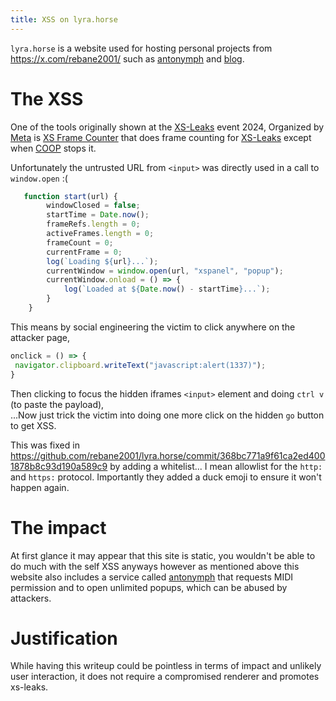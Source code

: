 ```yaml
---
title: XSS on lyra.horse
---
```


`lyra.horse` is a website used for hosting personal projects from <https://x.com/rebane2001/> such as [antonymph](https://lyra.horse/antonymph) and [blog](https://lyra.horse/blog).

# The XSS
One of the tools originally shown at the [XS-Leaks](https://xsleaks.dev/) event 2024, Organized by [Meta](https://www.meta.com/) is [XS Frame Counter](https://lyra.horse/tools/frame-counter/) that does frame counting for [XS-Leaks](https://xsleaks.dev/)  except when [COOP](https://developer.mozilla.org/en-US/docs/Web/HTTP/Headers/Cross-Origin-Opener-Policy) stops it.

Unfortunately the untrusted URL from `<input>` was directly used in a call to `window.open` :(
```js
   function start(url) {
        windowClosed = false;
        startTime = Date.now();
        frameRefs.length = 0;
        activeFrames.length = 0;
        frameCount = 0;
        currentFrame = 0;
        log(`Loading ${url}...`);
        currentWindow = window.open(url, "xspanel", "popup");
        currentWindow.onload = () => {
            log(`Loaded at ${Date.now() - startTime}...`);
        }
    }
```
This means by social engineering the victim to click anywhere on the attacker page,
```js
onclick = () => {
 navigator.clipboard.writeText("javascript:alert(1337)");
}
```
Then clicking to focus the hidden iframes `<input>` element and doing `ctrl v` (to paste the payload),  
...Now just trick the victim into doing one more click on the hidden `go` button to get XSS.

This was fixed in <https://github.com/rebane2001/lyra.horse/commit/368bc771a9f61ca2ed4001878b8c93d190a589c9> by adding a whitelist... I mean allowlist for the `http:` and `https:` protocol. Importantly they added a duck emoji to ensure it won't happen again.

# The impact
At first glance it may appear that this site is static, you wouldn't be able to do much with the self XSS anyways however as mentioned above this website also includes a service called [antonymph](https://lyra.horse/antonymph) that requests MIDI permission and to open unlimited popups, which can be abused by attackers.

# Justification
While having this writeup could be pointless in terms of impact and unlikely user interaction, it does not require a compromised renderer and promotes xs-leaks.

